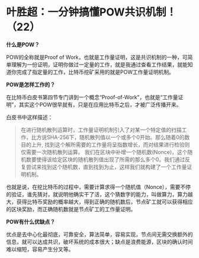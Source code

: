 # 叶胜超：一分钟搞懂POW共识机制！（22）


**什么是POW？**



POW的全称就是Proof of Work，也就是工作量证明，这是共识机制的一种，可简单理解为一份证明，证明你做过一定量的工作，就是我通过查看工作结果，就能知道你完成了指定量的工作，比特币挖矿采用的就是POW工作量证明机制。



**POW是怎样工作的？**



在比特币白皮书第四节专门讲到一个概念“Proof-of-Work”，也就是“工作量证明”，其实这个POW很早就有，只是在应用比特币之后，才被广泛传播开来。



白皮书中这样描述：



> 在进行随机散列运算时，工作量证明机制引入了对某一个特定值的扫描工作，比方说SHA-256下，随机散列值以一个或多个0开始。那么随着0的数目的上升, 找到这个解所需要的工作量将呈指数增长，而对结果进行检验则仅需要一次随机散列运算。
> 我们在区块中补增一个随机数(Nonce)，这个随机数要使得该给定区块的随机散列值出现了所需的那么多个0。我们通过反复尝试来找到这个随机数，直到找到为止，这样我们就构建了一个工作量证明机制。



也就是说，在挖比特币的过程中，需要计算求得一个随机值（Nonce），需要不停的验证，谁先猜对，就说明他确实干了活，这个猜数字的能力，叫做算力，算力越大，获得比特币奖励的概率越大，得到正确的随机数后，节点矿工就可以获得相应的区块奖励，而正确随机数就是节点矿工的工作量证明。



**POW有什么优缺点？**

优点是去中心化最彻底，可靠安全，算法简单，容易实现，节点间无需交换额外的信息，就可以达成共识，破坏系统的成本很大；缺点是浪费能源，区块的确认时间难以缩短，容易产生分叉等。
